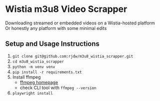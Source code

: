 # Wistia m3u8 Video Scrapper

Downloading streamed or embedded videos on a Wistia-hosted platform  
Or honestly any platform with some minimal edits

## Setup and Usage Instructions

1. `git clone git@github.com:rjdw/m3u8_wistia_scrapper.git`
2. `cd m3u8_wistia_scrapper`
3. `python -m venv venv`
4. `pip install -r requirements.txt`
5. Install ffmpeg
    - [ffmpeg homepage](https://www.ffmpeg.org/)
    - check CLI tool with `ffmpeg --version`
6. `playwright install`
